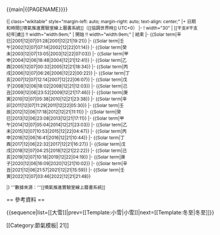 <noinclude>{{main|{{PAGENAME}}}}
</noinclude><div style="font-size: smaller;">
{| class="wikitable" style="<noinclude>margin-left: auto; margin-right: auto; </noinclude>text-align: center;"
|+ 日期和時間<noinclude><ref>[[噴氣推進實驗室線上曆書系統]]</ref></noinclude>（[[協調世界時]] UTC+0）
|-
! width="30" | [[干支#干支纪年|歲]] !! width="width:9em;" | 開始 !! width="width:9em;" | 結束
|-
{{Solar term|辛巳|2001|12|07|01:28|2001|12|21|19:21}}
|-
{{Solar term|壬午|2002|12|07|07:14|2002|12|22|01:14}}
|-
{{Solar term|癸未|2003|12|07|13:05|2003|12|22|07:03}}
|-
{{Solar term|甲申|2004|12|06|18:48|2004|12|21|12:41}}
|-
{{Solar term|乙酉|2005|12|07|00:32|2005|12|21|18:34}}
|-
{{Solar term|丙戌|2006|12|07|06:26|2006|12|22|00:22}}
|-
{{Solar term|丁亥|2007|12|07|12:14|2007|12|22|06:07}}
|-
{{Solar term|戊子|2008|12|06|18:02|2008|12|21|12:03}}
|-
{{Solar term|己丑|2009|12|06|23:52|2009|12|21|17:46}}
|-
{{Solar term|庚寅|2010|12|07|05:38|2010|12|21|23:38}}
|-
{{Solar term|辛卯|2011|12|07|11:29|2011|12|22|05:30}}
|-
{{Solar term|壬辰|2012|12|06|17:18|2012|12|21|11:11}}
|-
{{Solar term|癸巳|2013|12|06|23:08|2013|12|21|17:11}}
|-
{{Solar term|甲午|2014|12|07|05:04|2014|12|21|23:03}}
|-
{{Solar term|乙未|2015|12|07|10:53|2015|12|22|04:47}}
|-
{{Solar term|丙申|2016|12|06|16:41|2016|12|21|10:44}}
|-
{{Solar term|丁酉|2017|12|06|22:32|2017|12|21|16:27}}
|-
{{Solar term|戊戌|2018|12|07|04:25|2018|12|21|22:22}}
|-
{{Solar term|己亥|2019|12|07|10:18|2019|12|22|04:19}}
|-
{{Solar term|庚子|2020|12|06|16:09|2020|12|21|10:02}}
|-
{{Solar term|辛丑|2021|12|06|21:57|2021|12|21|15:59}}
|-
{{Solar term|壬寅|2022|12|07|03:46|2022|12|21|21:48}}
<!--
|-
{{Solar term|癸卯|2023|12| | 0:0 |2023|12|  |  :  }}
|-
{{Solar term|甲辰|2024|12| | 0:0 |2024|12|  |  :  }}
|-
{{Solar term|  |202 |12| | 0:0 |202 |12|  |  :  }}


:大雪，太阳到达黄经255度
:冬至，太阳到达黄经270度
-->
|}<includeonly>
'''數據來源：'''[[噴氣推進實驗室線上曆書系統]]</includeonly>
</div><noinclude>

== 參考資料 ==
<div class="references-small">
<references />
</div>

<div style="white-space: nowrap;">{{sequence|list=[[大雪]]|prev=[[Template:小雪|小雪]]|next=[[Template:冬至|冬至]]}}</div>

[[Category:節氣模板| 21]]

</noinclude>